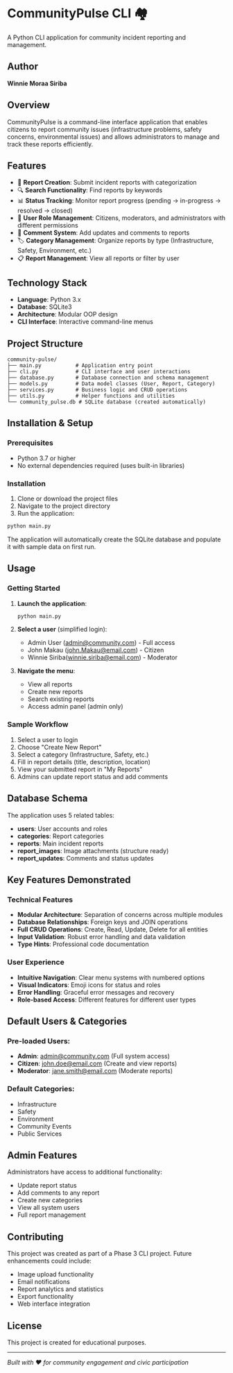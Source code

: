 # CommunityPulse CLI 🏘️

A Python CLI application for community incident reporting and management.

## Author
**Winnie Moraa Siriba**

## Overview

CommunityPulse is a command-line interface application that enables citizens to report community issues (infrastructure problems, safety concerns, environmental issues) and allows administrators to manage and track these reports efficiently.

## Features

- 📝 **Report Creation**: Submit incident reports with categorization
- 🔍 **Search Functionality**: Find reports by keywords
- 📊 **Status Tracking**: Monitor report progress (pending → in-progress → resolved → closed)
- 👥 **User Role Management**: Citizens, moderators, and administrators with different permissions
- 💬 **Comment System**: Add updates and comments to reports
- 🏷️ **Category Management**: Organize reports by type (Infrastructure, Safety, Environment, etc.)
- 📋 **Report Management**: View all reports or filter by user

## Technology Stack

- **Language**: Python 3.x
- **Database**: SQLite3
- **Architecture**: Modular OOP design
- **CLI Interface**: Interactive command-line menus

## Project Structure

```
community-pulse/
├── main.py           # Application entry point
├── cli.py            # CLI interface and user interactions
├── database.py       # Database connection and schema management
├── models.py         # Data model classes (User, Report, Category)
├── services.py       # Business logic and CRUD operations
├── utils.py          # Helper functions and utilities
└── community_pulse.db # SQLite database (created automatically)
```

## Installation & Setup

### Prerequisites
- Python 3.7 or higher
- No external dependencies required (uses built-in libraries)

### Installation
1. Clone or download the project files
2. Navigate to the project directory
3. Run the application:

```bash
python main.py
```

The application will automatically create the SQLite database and populate it with sample data on first run.

## Usage

### Getting Started
1. **Launch the application**:
   ```bash
   python main.py
   ```

2. **Select a user** (simplified login):
   - Admin User (admin@community.com) - Full access
   - John Makau (john.Makau@email.com) - Citizen
   - Winnie Siriba(winnie.siriba@email.com) - Moderator

3. **Navigate the menu**:
   - View all reports
   - Create new reports
   - Search existing reports
   - Access admin panel (admin only)

### Sample Workflow
1. Select a user to login
2. Choose "Create New Report"
3. Select a category (Infrastructure, Safety, etc.)
4. Fill in report details (title, description, location)
5. View your submitted report in "My Reports"
6. Admins can update report status and add comments

## Database Schema

The application uses 5 related tables:
- **users**: User accounts and roles
- **categories**: Report categories
- **reports**: Main incident reports
- **report_images**: Image attachments (structure ready)
- **report_updates**: Comments and status updates

## Key Features Demonstrated

### Technical Features
- **Modular Architecture**: Separation of concerns across multiple modules
- **Database Relationships**: Foreign keys and JOIN operations
- **Full CRUD Operations**: Create, Read, Update, Delete for all entities
- **Input Validation**: Robust error handling and data validation
- **Type Hints**: Professional code documentation

### User Experience
- **Intuitive Navigation**: Clear menu systems with numbered options
- **Visual Indicators**: Emoji icons for status and roles
- **Error Handling**: Graceful error messages and recovery
- **Role-based Access**: Different features for different user types

## Default Users & Categories

### Pre-loaded Users:
- **Admin**: admin@community.com (Full system access)
- **Citizen**: john.doe@email.com (Create and view reports)
- **Moderator**: jane.smith@email.com (Moderate reports)

### Default Categories:
- Infrastructure
- Safety
- Environment
- Community Events
- Public Services

## Admin Features

Administrators have access to additional functionality:
- Update report status
- Add comments to any report
- Create new categories
- View all system users
- Full report management

## Contributing

This project was created as part of a Phase 3 CLI project. Future enhancements could include:
- Image upload functionality
- Email notifications
- Report analytics and statistics
- Export functionality
- Web interface integration

## License

This project is created for educational purposes.

---

*Built with ❤️ for community engagement and civic participation*
